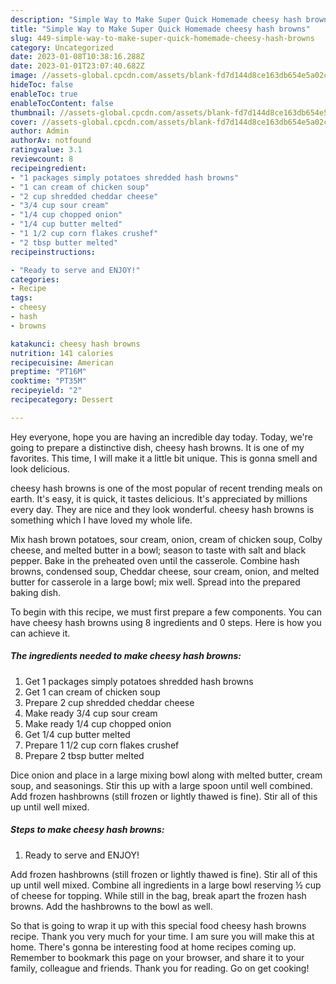 ```yaml
---
description: "Simple Way to Make Super Quick Homemade cheesy hash browns"
title: "Simple Way to Make Super Quick Homemade cheesy hash browns"
slug: 449-simple-way-to-make-super-quick-homemade-cheesy-hash-browns
category: Uncategorized
date: 2023-01-08T10:38:16.288Z
date: 2023-01-01T23:07:40.682Z
image: //assets-global.cpcdn.com/assets/blank-fd7d144d8ce163db654e5a02c40b08a2775adb7897d16e4062681dc7e1b2800f.png
hideToc: false
enableToc: true
enableTocContent: false
thumbnail: //assets-global.cpcdn.com/assets/blank-fd7d144d8ce163db654e5a02c40b08a2775adb7897d16e4062681dc7e1b2800f.png
cover: //assets-global.cpcdn.com/assets/blank-fd7d144d8ce163db654e5a02c40b08a2775adb7897d16e4062681dc7e1b2800f.png
author: Admin
authorAv: notfound
ratingvalue: 3.1
reviewcount: 8
recipeingredient:
- "1 packages simply potatoes shredded hash browns"
- "1 can cream of chicken soup"
- "2 cup shredded cheddar cheese"
- "3/4 cup sour cream"
- "1/4 cup chopped onion"
- "1/4 cup butter melted"
- "1 1/2 cup corn flakes crushef"
- "2 tbsp butter melted"
recipeinstructions:

- "Ready to serve and ENJOY!"
categories:
- Recipe
tags:
- cheesy
- hash
- browns

katakunci: cheesy hash browns 
nutrition: 141 calories
recipecuisine: American
preptime: "PT16M"
cooktime: "PT35M"
recipeyield: "2"
recipecategory: Dessert

---
```



Hey everyone, hope you are having an incredible day today. Today, we're going to prepare a distinctive dish, cheesy hash browns. It is one of my favorites. This time, I will make it a little bit unique. This is gonna smell and look delicious.

cheesy hash browns is one of the most popular of recent trending meals on earth. It's easy, it is quick, it tastes delicious. It's appreciated by millions every day. They are nice and they look wonderful. cheesy hash browns is something which I have loved my whole life.

Mix hash brown potatoes, sour cream, onion, cream of chicken soup, Colby cheese, and melted butter in a bowl; season to taste with salt and black pepper. Bake in the preheated oven until the casserole. Combine hash browns, condensed soup, Cheddar cheese, sour cream, onion, and melted butter for casserole in a large bowl; mix well. Spread into the prepared baking dish.


To begin with this recipe, we must first prepare a few components. You can have cheesy hash browns using 8 ingredients and 0 steps. Here is how you can achieve it.

<!--inarticleads1-->

##### The ingredients needed to make cheesy hash browns:

1. Get 1 packages simply potatoes shredded hash browns
1. Get 1 can cream of chicken soup
1. Prepare 2 cup shredded cheddar cheese
1. Make ready 3/4 cup sour cream
1. Make ready 1/4 cup chopped onion
1. Get 1/4 cup butter melted
1. Prepare 1 1/2 cup corn flakes crushef
1. Prepare 2 tbsp butter melted


Dice onion and place in a large mixing bowl along with melted butter, cream soup, and seasonings. Stir this up with a large spoon until well combined. Add frozen hashbrowns (still frozen or lightly thawed is fine). Stir all of this up until well mixed. 

<!--inarticleads2-->

##### Steps to make cheesy hash browns:


1. Ready to serve and ENJOY!

Add frozen hashbrowns (still frozen or lightly thawed is fine). Stir all of this up until well mixed. Combine all ingredients in a large bowl reserving ½ cup of cheese for topping. While still in the bag, break apart the frozen hash browns. Add the hashbrowns to the bowl as well. 

So that is going to wrap it up with this special food cheesy hash browns recipe. Thank you very much for your time. I am sure you will make this at home. There's gonna be interesting food at home recipes coming up. Remember to bookmark this page on your browser, and share it to your family, colleague and friends. Thank you for reading. Go on get cooking!

